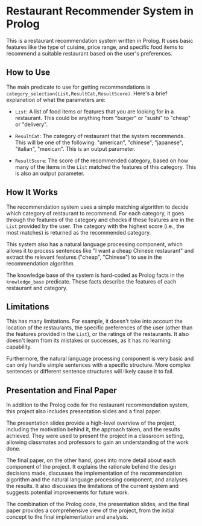# Restaurant Recommender System in Prolog

This is a restaurant recommendation system written in Prolog. It uses basic features like the type of cuisine, price range, and specific food items to recommend a suitable restaurant based on the user's preferences.

## How to Use

The main predicate to use for getting recommendations is `category_selection(List,ResultCat,ResultScore)`. Here's a brief explanation of what the parameters are:

- `List`: A list of food items or features that you are looking for in a restaurant. This could be anything from "burger" or "sushi" to "cheap" or "delivery".

- `ResultCat`: The category of restaurant that the system recommends. This will be one of the following: "american", "chinese", "japanese", "italian", "mexican". This is an output parameter.

- `ResultScore`: The score of the recommended category, based on how many of the items in the `List` matched the features of this category. This is also an output parameter.

## How It Works

The recommendation system uses a simple matching algorithm to decide which category of restaurant to recommend. For each category, it goes through the features of the category and checks if these features are in the `List` provided by the user. The category with the highest score (i.e., the most matches) is returned as the recommended category.

This system also has a  natural language processing component, which allows it to process sentences like "I want a cheap Chinese restaurant" and extract the relevant features ("cheap", "Chinese") to use in the recommendation algorithm.

The knowledge base of the system is hard-coded as Prolog facts in the `knowledge_base` predicate. These facts describe the features of each restaurant and category.

## Limitations

This has many limitations. For example, it doesn't take into account the location of the restaurants, the specific preferences of the user (other than the features provided in the `List`), or the ratings of the restaurants. It also doesn't learn from its mistakes or successes, as it has no learning capability.

Furthermore, the natural language processing component is very basic and can only handle simple sentences with a specific structure. More complex sentences or different sentence structures will likely cause it to fail.

## Presentation and Final Paper

In addition to the Prolog code for the restaurant recommendation system, this project also includes presentation slides and a final paper.

The presentation slides provide a high-level overview of the project, including the motivation behind it, the approach taken, and the results achieved. They were used to present the project in a classroom setting, allowing classmates and professors to gain an understanding of the work done.

The final paper, on the other hand, goes into more detail about each component of the project. It explains the rationale behind the design decisions made, discusses the implementation of the recommendation algorithm and the natural language processing component, and analyses the results. It also discusses the limitations of the current system and suggests potential improvements for future work.

The combination of the Prolog code, the presentation slides, and the final paper provides a comprehensive view of the project, from the initial concept to the final implementation and analysis.





